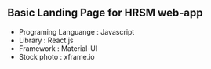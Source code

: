 ## Basic Landing Page for HRSM web-app

- Programing Languange : Javascript
- Library : React.js
- Framework : Material-UI
- Stock photo : xframe.io
